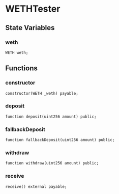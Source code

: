 # WETHTester

## State Variables
### weth

```solidity
WETH weth;
```


## Functions
### constructor


```solidity
constructor(WETH _weth) payable;
```

### deposit


```solidity
function deposit(uint256 amount) public;
```

### fallbackDeposit


```solidity
function fallbackDeposit(uint256 amount) public;
```

### withdraw


```solidity
function withdraw(uint256 amount) public;
```

### receive


```solidity
receive() external payable;
```

